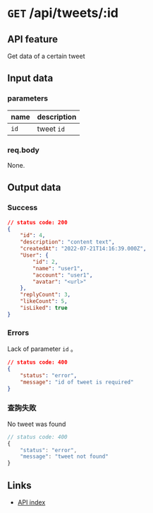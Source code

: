 # `GET` /api/tweets/:id  

## API feature  
Get data of a certain tweet  

## Input data  
### parameters  
| name | description |
| ---- | ----------- |
| `id` | tweet `id`  |

### req.body  
None.

## Output data  
### Success  
```json
// status code: 200
{
    "id": 4,
    "description": "content text",
    "createdAt": "2022-07-21T14:16:39.000Z",
    "User": {
        "id": 2,
        "name": "user1",
        "account": "user1",
        "avatar": "<url>"
    },
    "replyCount": 3,
    "likeCount": 5,
    "isLiked": true
}
```
### Errors  
Lack of parameter `id` 。
```json
// status code: 400
{
    "status": "error",
    "message": "id of tweet is required"
}
```
### 查詢失敗  
No tweet was found
```javascript
// status code: 400
{
    "status": "error",
    "message": "tweet not found"
}
```
## Links  
* [API index](../index.md)  
